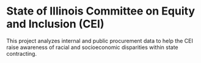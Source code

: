 # State of Illinois Committee on Equity and Inclusion (CEI)

This project analyzes internal and public procurement data to help the CEI raise awareness of racial and socioeconomic disparities within state contracting.